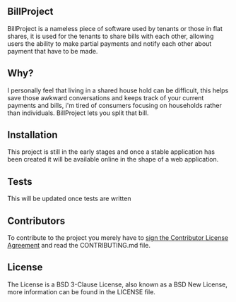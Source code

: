 ## BillProject

BillProject is a nameless piece of software used by tenants or those in flat shares, it is used for the tenants to share bills with each other, allowing users the ability to make partial payments and notify each other about payment that have to be made.


## Why?

I personally feel that living in a shared house hold can be difficult, this helps save those awkward conversations and keeps track of your current payments and bills, i'm tired of consumers focusing on households rather than individuals. BillProject lets you split that bill.


## Installation

This project is still in the early stages and once a stable application has been created it will be available online in the shape of a web application.


## Tests

This will be updated once tests are written


## Contributors

To contribute to the project you merely have to <a href="https://www.clahub.com/agreements/Grantlyk/BillProject">sign the Contributor License Agreement</a> and read the CONTRIBUTING.md file.


## License

The License is a BSD 3-Clause License, also known as a BSD New License, more information can be found in the LICENSE file.
